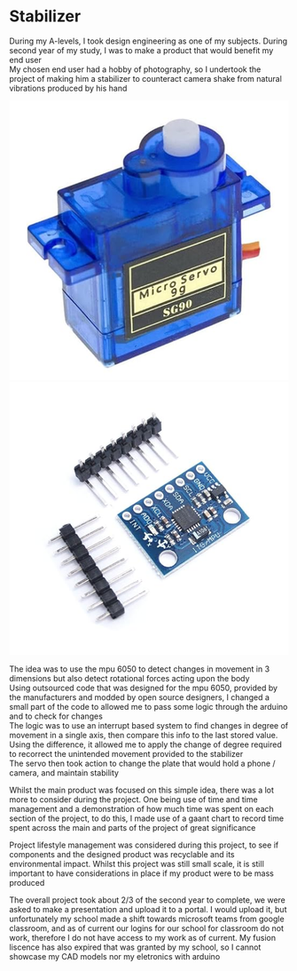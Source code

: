 # Stabilizer

During my A-levels, I took design engineering as one of my subjects. During second year of my study, I was to make a product that would benefit my end user <br>
My chosen end user had a hobby of photography, so I undertook the project of making him a stabilizer to counteract camera shake from natural vibrations produced by his hand <br>

![image failed to load](servo.png)
![image failed to load](mpu6050.png)

The idea was to use the mpu 6050 to detect changes in movement in 3 dimensions but also detect rotational forces acting upon the body <br>
Using outsourced code that was designed for the mpu 6050, provided by the manufacturers and modded by open source designers, I changed a small part of the code to allowed me to pass some logic through the arduino and to check for changes <br>
The logic was to use an interrupt based system to find changes in degree of movement in a single axis, then compare this info to the last stored value. Using the difference, it allowed me to apply the change of degree required to recorrect the unintended movement provided to the stabilizer <br>
The servo then took action to change the plate that would hold a phone / camera, and maintain stability <br>

Whilst the main product was focused on this simple idea, there was a lot more to consider during the project. One being use of time and time management and a demonstration of how much time was spent on each section of the project, to do this, I made use of a gaant chart to record time spent across the main and parts of the project of great significance <br>

Project lifestyle management was considered during this project, to see if components and the designed product was recyclable and its environmental impact. Whilst this project was still small scale, it is still important to have considerations in place if my product were to be mass produced <br>


The overall project took about 2/3 of the second year to complete, we were asked to make a presentation and upload it to a portal. I would upload it, but unfortunately my school made a shift towards microsoft teams from google classroom, and as of current our logins for our school for classroom do not work, therefore I do not have access to my work as of current. My fusion liscence has also expired that was granted by my school, so I cannot showcase my CAD models nor my eletronics with arduino
